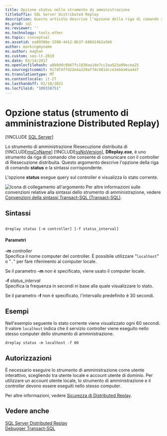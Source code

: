 ```yaml
---
title: Opzione status nello strumento di amministrazione
titleSuffix: SQL Server Distributed Replay
description: Questo articolo descrive l'opzione della riga di comando status e la sintassi dello strumento di amministrazione Riesecuzione distribuita di SQL Server, che visualizza lo stato corrente.
ms.prod: sql
ms.reviewer: ''
ms.technology: tools-other
ms.topic: conceptual
ms.assetid: ea89386e-1598-4412-8b37-680d14b2a5b6
author: markingmyname
ms.author: maghan
ms.custom: seo-lt-2019
ms.date: 03/14/2017
ms.openlocfilehash: a8b9ddc9b67fc1838aa1de7cc2aa523a99ecea25
ms.sourcegitcommit: 917df4ffd22e4a229af7dc481dcce3ebba0aa4d7
ms.translationtype: MT
ms.contentlocale: it-IT
ms.lasthandoff: 02/10/2021
ms.locfileid: "100338751"
---
```

# <a name="status-option-distributed-replay-administration-tool"></a>Opzione status (strumento di amministrazione Distributed Replay)

 [!INCLUDE [SQL Server](../../includes/applies-to-version/sqlserver.md)]

Lo strumento di amministrazione Riesecuzione distribuita di [!INCLUDE[msCoName](../../includes/msconame-md.md)] [!INCLUDE[ssNoVersion](../../includes/ssnoversion-md.md)], **DReplay.exe**, è uno strumento da riga di comando che consente di comunicare con il controller di Riesecuzione distribuita. Questo argomento descrive l'opzione della riga di comando **status** e la sintassi corrispondente.  
  
 L'opzione **status** esegue query sul controller e visualizza lo stato corrente.  
  
 ![Icona di collegamento all'argomento](../../database-engine/configure-windows/media/topic-link.gif "Icona di collegamento a un argomento") Per altre informazioni sulle convenzioni relative alla sintassi dello strumento di amministrazione, vedere [Convenzioni della sintassi Transact-SQL &#40;Transact-SQL&#41;](../../t-sql/language-elements/transact-sql-syntax-conventions-transact-sql.md).  
  
## <a name="syntax"></a>Sintassi  
  
```  
  
dreplay status [-m controller] [-f status_interval]  
```  
  
#### <a name="parameters"></a>Parametri  
 **-m** _controller_  
 Specifica il nome computer del controller. È possibile utilizzare "`localhost`" o "`.`" per fare riferimento al computer locale.  
  
 Se il parametro **-m** non è specificato, viene usato il computer locale.  
  
 **-f** _status_interval_  
 Specifica la frequenza in secondi in base alla quale visualizzare lo stato.  
  
 Se il parametro **-f** non è specificato, l'intervallo predefinito è 30 secondi.  
  
## <a name="examples"></a>Esempi  
 Nell'esempio seguente lo stato corrente viene visualizzato ogni 60 secondi. Il valore `localhost` indica che il servizio controller viene eseguito nello stesso computer dello strumento di amministrazione.  
  
```  
dreplay status -m localhost -f 60  
```  
  
## <a name="permissions"></a>Autorizzazioni  
 È necessario eseguire lo strumento di amministrazione come utente interattivo, scegliendo tra utente locale e account utente di dominio. Per utilizzare un account utente locale, lo strumento di amministrazione e il controller devono essere eseguiti nello stesso computer.  
  
 Per altre informazioni, vedere [Sicurezza di Distributed Replay](../../tools/distributed-replay/distributed-replay-security.md).  
  
## <a name="see-also"></a>Vedere anche  
 [SQL Server Distributed Replay](../../tools/distributed-replay/sql-server-distributed-replay.md)   
 [Debugger Transact-SQL](../../ssms/scripting/transact-sql-debugger.md)  
  
